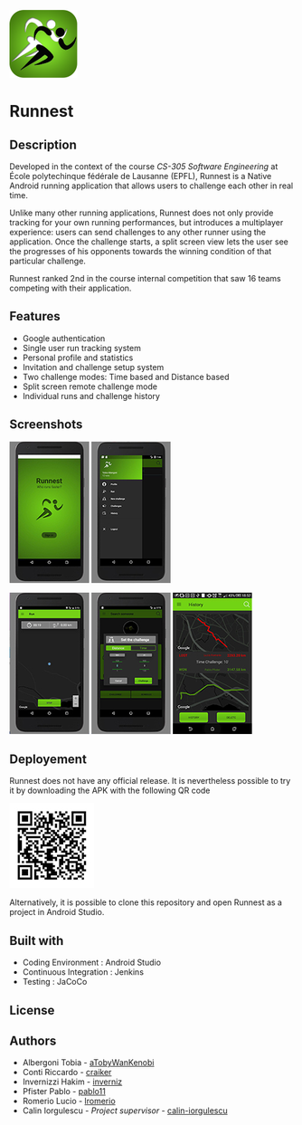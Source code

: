 ![Logo](/screenshots/appicon.png)
# Runnest
## Description
Developed in the context of the course _CS-305 Software Engineering_ at École polytechinque fédérale de Lausanne (EPFL), Runnest is a Native Android running application that allows users to challenge each other in real time.

Unlike many other running applications, Runnest does not only provide tracking for your own running performances, but introduces a multiplayer experience: users can send challenges to any other runner using the application. Once the challenge starts, a split screen view lets the user see the progresses of his opponents towards the winning condition of that particular challenge.

Runnest ranked 2nd in the course internal competition that saw 16 teams competing with their application.

## Features

- Google authentication
- Single user run tracking system
- Personal profile and statistics
- Invitation and challenge setup system
- Two challenge modes: Time based and Distance based
- Split screen remote challenge mode
- Individual runs and challenge history

## Screenshots

![Splash](/screenshots/Screen_SplashScreen.jpg)
![Sidebar](/screenshots/Screen_Sidebar.JPG)

![Map](/screenshots/Screen_Map.jpg)
![Challenge](/screenshots/Screen_Challenge.jpg)
![RealChallenge](/screenshots/Screen_RealChallenge.jpg)

## Deployement
Runnest does not have any official release. It is nevertheless possible to try it by downloading the APK with the following QR code

![QR](/screenshots/Runnest_QR_Code.jpg)

Alternatively, it is possible to clone this repository and open Runnest as a project in Android Studio.

## Built with
- Coding Environment : Android Studio
- Continuous Integration : Jenkins
- Testing : JaCoCo

## License

## Authors

- Albergoni Tobia - [aTobyWanKenobi](https://github.com/aTobyWanKenobi)
- Conti Riccardo - [craiker](https://github.com/craiker)
- Invernizzi Hakim - [inverniz](https://github.com/inverniz)
- Pfister Pablo - [pablo11](https://github.com/pablo11)
- Romerio Lucio - [lromerio](https://github.com/lromerio)
- Calin Iorgulescu - _Project supervisor_ - [calin-iorgulescu](https://github.com/calin-iorgulescu)
